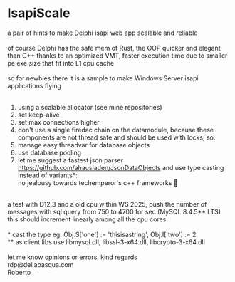 # IsapiScale
a pair of hints to make Delphi isapi web app scalable and reliable<br>
<br>
of course Delphi has the safe mem of Rust, the OOP quicker and elegant than C++ thanks to an optimized VMT, faster execution time due to smaller pe exe size that fit into L1 cpu cache<br>
<br>
so for newbies there it is a sample to make Windows Server isapi applications flying<br>
<br>
1. using a scalable allocator (see mine repositories)<br>
2. set keep-alive<br> 
3. set max connections higher<br>
4. don't use a single firedac chain on the datamodule, because these components are not thread safe and should be used with locks, so:<br>
5. manage easy threadvar for database objects<br>
6. use database pooling<br>
7. let me suggest a fastest json parser https://github.com/ahausladen/JsonDataObjects and use type casting instead of variants*:<br>
no jealousy towards techemperor's c++ frameworks 🙂<br>
<br>
a test with D12.3 and a old cpu within WS 2025, push the number of messages with sql query from 750 to 4700 for sec (MySQL 8.4.5** LTS)<br>
this should increment linearly among all the cpu cores<br>
<br>
* cast the type eg. Obj.S['one'] := 'thisisastring', Obj.I['two'] := 2<br>
** as client libs use libmysql.dll, libssl-3-x64.dll, libcrypto-3-x64.dll
<br>
<br>
let me know opinions or errors, kind regards<br>
rdp@dellapasqua.com<br>
Roberto

